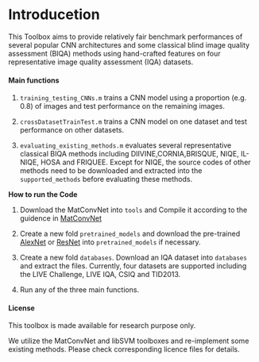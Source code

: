 # Introducetion
This Toolbox aims to provide relatively fair benchmark performances of several popular CNN architectures and some classical blind image quality assessment (BIQA) methods using hand-crafted features on four representative image quality assessment (IQA) datasets.


#### Main functions

1. `training_testing_CNNs.m` trains a CNN model using a proportion (e.g. 0.8) of images and test performance on the remaining images.

2. `crossDatasetTrainTest.m` trains a CNN model on one dataset and test performance on other datasets.

3. `evaluating_existing_methods.m` evaluates several representative classical BIQA methods including DIIVINE,CORNIA,BRISQUE, NIQE, IL-NIQE, HOSA and FRIQUEE. Except for NIQE, the source codes of other methods need to be downloaded and extracted into the ``supported_methods`` before evaluating these methods.

**How to run the Code**

1. Download the MatConvNet into ``tools`` and Compile it according to the guidence in [MatConvNet](http://www.vlfeat.org/matconvnet/)

2. Create a new fold ``pretrained_models`` and download the pre-trained [AlexNet](http://www.vlfeat.org/matconvnet/models/imagenet-caffe-alex.mat) or [ResNet](http://www.vlfeat.org/matconvnet/models/imagenet-resnet-50-dag.mat) into ``pretrained_models`` if necessary.

3. Create a new fold ``databases``. Download an IQA dataset into ``databases`` and extract the files. Currently, four datasets are supported including the LIVE Challenge, LIVE IQA, CSIQ and TID2013. 

4. Run any of the three main functions.



#### License

This toolbox is made available for research purpose only. 

We utilize the MatConvNet and libSVM toolboxes and re-implement some existing methods. Please check corresponding licence files for details.
